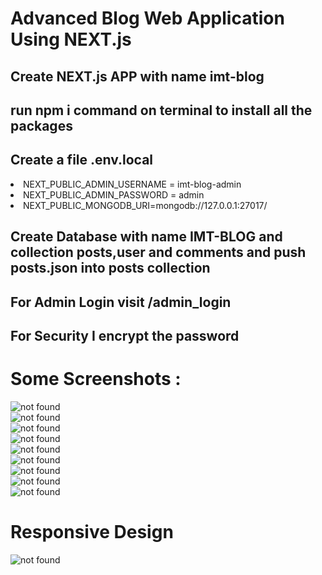 
<h1>Advanced Blog Web Application Using NEXT.js </>
<h2>Create NEXT.js APP with name imt-blog</h2>
<h2>run npm i command on terminal to install all the packages</h2>
<h2>Create a file .env.local </h2>
  <li>NEXT_PUBLIC_ADMIN_USERNAME = imt-blog-admin</li>
<li>NEXT_PUBLIC_ADMIN_PASSWORD = admin</li>
<li>NEXT_PUBLIC_MONGODB_URI=mongodb://127.0.0.1:27017/</li>
<h2>Create Database with name IMT-BLOG and collection posts,user and comments and push posts.json into posts collection </h2>
<h2>For Admin Login visit /admin_login</h2>
<h2>For Security I encrypt the password</d>
<h1>Some Screenshots : </h1>
<img src="https://github.com/Sawankumarjha-1/imt-blog/blob/eb155b8fba86edfa9ade79ccab2d6d2ad292135b/imt-blog-1.png" alt="not found"/>
<br>
<img src="https://github.com/Sawankumarjha-1/imt-blog/blob/eb155b8fba86edfa9ade79ccab2d6d2ad292135b/imt-blog-2.png" alt="not found"/>
<br>
<img src="https://github.com/Sawankumarjha-1/imt-blog/blob/eb155b8fba86edfa9ade79ccab2d6d2ad292135b/imt-blog-3.png" alt="not found"/>
<br>
<img src="https://github.com/Sawankumarjha-1/imt-blog/blob/eb155b8fba86edfa9ade79ccab2d6d2ad292135b/imt-blog-4.png" alt="not found"/>
<br>
<img src="https://github.com/Sawankumarjha-1/imt-blog/blob/eb155b8fba86edfa9ade79ccab2d6d2ad292135b/imt-blog-5.png" alt="not found"/>
<br>
<img src="https://github.com/Sawankumarjha-1/imt-blog/blob/eb155b8fba86edfa9ade79ccab2d6d2ad292135b/imt-blog-6.png" alt="not found"/>
<br>
<img src="https://github.com/Sawankumarjha-1/imt-blog/blob/eb155b8fba86edfa9ade79ccab2d6d2ad292135b/imt-blog-7.png" alt="not found"/>
<br>
<img src="https://github.com/Sawankumarjha-1/imt-blog/blob/eb155b8fba86edfa9ade79ccab2d6d2ad292135b/imt-blog-8.png" alt="not found"/>
<br>
<img src="https://github.com/Sawankumarjha-1/imt-blog/blob/eb155b8fba86edfa9ade79ccab2d6d2ad292135b/imt-blog-9.png" alt="not found"/>
<br>
<h1>Responsive Design</h1>
<img src="https://github.com/Sawankumarjha-1/imt-blog/blob/eb155b8fba86edfa9ade79ccab2d6d2ad292135b/imt-blog-10.png" alt="not found"/>
<br>
